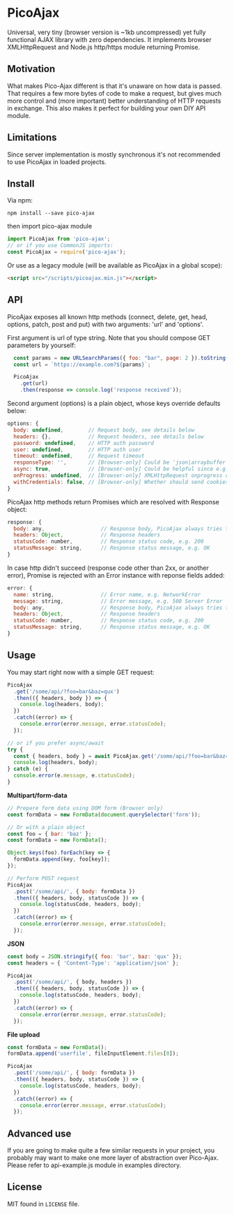 # PicoAjax
Universal, very tiny (browser version is ~1kb uncompressed) yet fully functional AJAX library with zero dependencies. It implements browser XMLHttpRequest and Node.js http/https module returning Promise.

## Motivation
What makes Pico-Ajax different is that it's unaware on how data is passed. That requires a few more bytes of code to make a request, but gives much more control and (more important) better understanding of HTTP requests in exchange. This also makes it perfect for building your own DIY API module.

## Limitations
Since server implementation is mostly synchronous it's not recommended to use PicoAjax in loaded projects.

## Install
Via npm:

```
npm install --save pico-ajax
```

then import pico-ajax module
```javascript
import PicoAjax from 'pico-ajax';
// or if you use CommonJS imports:
const PicoAjax = require('pico-ajax');
```

Or use as a legacy module (will be available as PicoAjax in a global scope):
```html
<script src="/scripts/picoajax.min.js"></script>
```

## API

PicoAjax exposes all known http methods (connect, delete, get, head, options, patch, post and put) with two arguments: 'url' and 'options'.

First argument is url of type string. Note that you should compose GET parameters by yourself:
```javascript
  const params = new URLSearchParams({ foo: "bar", page: 2 }).toString();
  const url = `https://example.com?${params}`;

  PicoAjax
    .get(url)
    .then(response => console.log('response received'));
```

Second argument (options) is a plain object, whose keys override defaults below:
```javascript
options: {
  body: undefined,        // Request body, see details below
  headers: {},            // Request headers, see details below
  password: undefined,    // HTTP auth password
  user: undefined,        // HTTP auth user
  timeout: undefined,     // Request timeout
  responseType: '',       // [Browser-only] Could be 'json|arraybuffer|blob|document|text',
  async: true,            // [Browser-only] Could be helpful since e.g. workers lack async support
  onProgress: undefined,  // [Browser-only] XMLHttpRequest onprogress callback
  withCredentials: false, // [Browser-only] Whether should send cookies with cross-origin requests
}
```

PicoAjax http methods return Promises which are resolved with Response object:
```javascript
response: {
  body: any,                  // Response body, PicoAjax always tries to JSON.parse response body
  headers: Object,            // Response headers
  statusCode: number,         // Response status code, e.g. 200
  statusMessage: string,      // Response status message, e.g. OK
}
```
In case http didn't succeed (response code other than 2xx, or another error), Promise is rejected with an Error instance with reponse fields added:
```javascript
error: {
  name: string,               // Error name, e.g. NetworkError
  message: string,            // Error message, e.g. 500 Server Error
  body: any,                  // Response body, PicoAjax always tries to JSON.parse response body
  headers: Object,            // Response headers
  statusCode: number,         // Response status code, e.g. 200
  statusMessage: string,      // Response status message, e.g. OK
}
```

## Usage

You may start right now with a simple GET request:
```javascript
PicoAjax
  .get('/some/api/?foo=bar&baz=qux')
  .then(({ headers, body }) => {
    console.log(headers, body);
  })
  .catch((error) => {
    console.error(error.message, error.statusCode);
  });

// or if you prefer async/await
try {
  const { headers, body } = await PicoAjax.get('/some/api/?foo=bar&baz=qux');
  console.log(headers, body);
} catch (e) {
  console.error(e.message, e.statusCode);
}
```
**Multipart/form-data**

```javascript
// Prepare form data using DOM form (Browser only)
const formData = new FormData(document.querySelector('form'));

// Or with a plain object 
const foo = { bar: 'baz' };
const formData = new FormData();

Object.keys(foo).forEach(key => {
  formData.append(key, foo[key]);
});

// Perform POST request
PicoAjax
  .post('/some/api/', { body: formData })
  .then(({ headers, body, statusCode }) => {
    console.log(statusCode, headers, body);
  })
  .catch((error) => {
    console.error(error.message, error.statusCode);
  });
```

**JSON**

```javascript
const body = JSON.stringify({ foo: 'bar', baz: 'qux' });
const headers = { 'Content-Type': 'application/json' };

PicoAjax
  .post('/some/api/', { body, headers })
  .then(({ headers, body, statusCode }) => {
    console.log(statusCode, headers, body);
  })
  .catch((error) => {
    console.error(error.message, error.statusCode);
  });
```

**File upload**

```javascript
const formData = new FormData(); 
formData.append('userfile', fileInputElement.files[0]);

PicoAjax
  .post('/some/api/', { body: formData })
  .then(({ headers, body, statusCode }) => {
    console.log(statusCode, headers, body);
  })
  .catch((error) => {
    console.error(error.message, error.statusCode);
  });
```

## Advanced use

If you are going to make quite a few similar requests in your project, you probably
may want to make one more layer of abstraction over Pico-Ajax. Please refer to api-example.js
module in examples directory.

## License

MIT found in `LICENSE` file.
